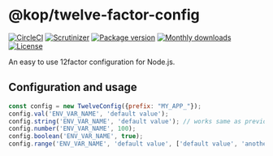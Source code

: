 @kop/twelve-factor-config
=========================

[![CircleCI](https://img.shields.io/circleci/project/kop/node-twelve-factor-config.svg?maxAge=2592000)](https://circleci.com/gh/kop/node-twelve-factor-config)
[![Scrutinizer](https://img.shields.io/scrutinizer/g/kop/node-twelve-factor-config.svg?maxAge=2592000)](https://scrutinizer-ci.com/g/kop/node-twelve-factor-config/?branch=master)
[![Package version](https://img.shields.io/npm/v/@kop/twelve-factor-config.svg?maxAge=2592000)](https://www.npmjs.com/package/@kop/twelve-factor-config)
[![Monthly downloads](https://img.shields.io/npm/dm/@kop/twelve-factor-config.svg?maxAge=2592000)](https://www.npmjs.com/package/@kop/twelve-factor-config)
[![License](https://img.shields.io/github/license/kop/node-twelve-factor-config.svg?maxAge=2592000)](https://github.com/kop/node-twelve-factor-config/blob/master/LICENSE.md)

An easy to use 12factor configuration for Node.js.


Configuration and usage
-----------------------

```js
const config = new TwelveConfig({prefix: "MY_APP_"});
config.val('ENV_VAR_NAME', 'default value');
config.string('ENV_VAR_NAME', 'default value'); // works same as previous
config.number('ENV_VAR_NAME', 100);
config.boolean('ENV_VAR_NAME', true);
config.range('ENV_VAR_NAME', 'default value', ['default value', 'another value']);
```